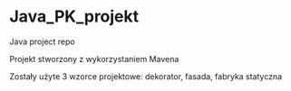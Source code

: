 # Java_PK_projekt
Java project repo

Projekt stworzony z wykorzystaniem Mavena


Zostały użyte 3 wzorce projektowe: dekorator, fasada, fabryka statyczna
